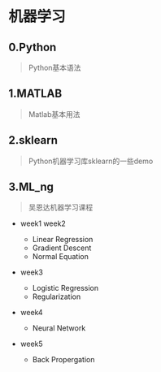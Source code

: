 # 机器学习

## 0.Python
> Python基本语法

## 1.MATLAB
> Matlab基本用法

## 2.sklearn
> Python机器学习库sklearn的一些demo

## 3.ML_ng
> 吴恩达机器学习课程

- week1 week2
	- Linear Regression
	- Gradient Descent
	- Normal Equation

- week3
	- Logistic Regression
	- Regularization

- week4
	- Neural Network

- week5
	- Back Propergation
